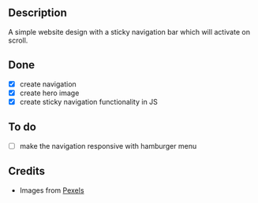 ## Description
A simple website design with a sticky navigation bar which will activate on scroll.

## Done
- [x] create navigation
- [x] create hero image
- [x] create sticky navigation functionality in JS

## To do
- [ ] make the navigation responsive with hamburger menu

## Credits
- Images from [Pexels](https://www.pexels.com/)